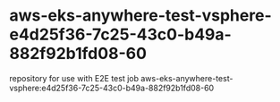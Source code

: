# aws-eks-anywhere-test-vsphere-e4d25f36-7c25-43c0-b49a-882f92b1fd08-60
repository for use with E2E test job aws-eks-anywhere-test-vsphere:e4d25f36-7c25-43c0-b49a-882f92b1fd08-60

